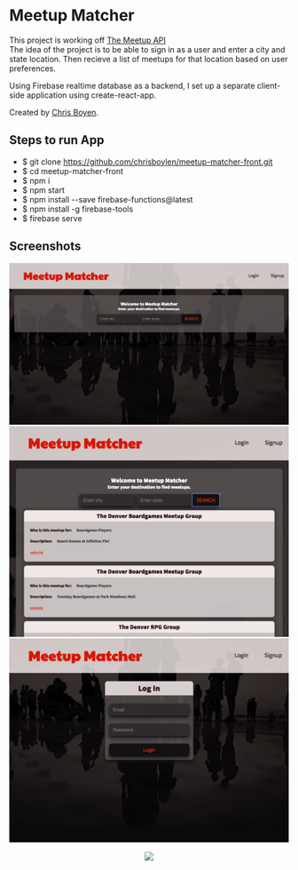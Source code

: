 # Meetup Matcher

This project is working off [The Meetup API](https://www.meetup.com/meetup_api/)  
The idea of the project is to be able to sign in as a user and enter a city and state location.  Then recieve a list of meetups for that location based on user preferences.

Using Firebase realtime database as a backend, I set up a separate client-side application using create-react-app.

Created by [Chris Boyen](https://github.com/chrisboylen "Chris Boyen").

## Steps to run App

* $ git clone https://github.com/chrisboylen/meetup-matcher-front.git
* $ cd meetup-matcher-front
* $ npm i
* $ npm start
* $ npm install --save firebase-functions@latest
* $ npm install -g firebase-tools
* $ firebase serve

## Screenshots

![on-page-load](src/images/home-meetup.png)  
![meetups-denver](src/images/meetups-meetup.png)
![login-screen](src/images/login-meetup.png)
<div align="center">
  <img src="/images/mobile-meetup.png" />
</div>

